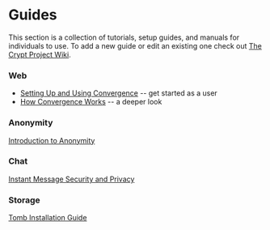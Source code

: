 # Guides

This section is a collection of tutorials, setup guides, and manuals for individuals to use.  To add a new guide or edit an existing one check out [The Crypt Project Wiki](https://wiki.crypto.is).

### Web

* [Setting Up and Using Convergence](https://wiki.crypto.is/page/md/guides/setting-up-and-using-convergence.md) -- get started as a user
* [How Convergence Works](https://wiki.crypto.is/page/md/guides/how-convergence-works.md) -- a deeper look

### Anonymity

[Introduction to Anonymity](https://wiki.crypto.is/page/md%2Fguides%2Fintroduction-to-anonymity.md)

### Chat

[Instant Message Security and Privacy](https://wiki.crypto.is/page/md/guides/instant-message-privacy-and-security.md)

### Storage

[Tomb Installation Guide](https://wiki.crypto.is/page/md/guides/install-tomb.md)

